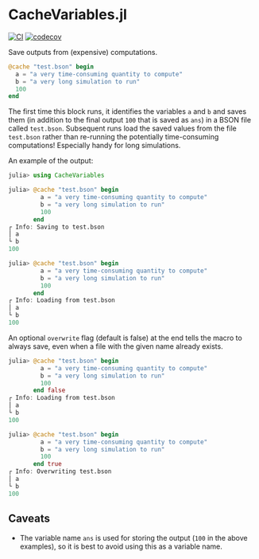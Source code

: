 # CacheVariables.jl

[![CI](https://github.com/dahong67/CacheVariables.jl/workflows/CI/badge.svg)](https://github.com/dahong67/CacheVariables.jl/actions)
[![codecov](https://codecov.io/gh/dahong67/CacheVariables.jl/branch/master/graph/badge.svg)](https://codecov.io/gh/dahong67/CacheVariables.jl)

Save outputs from (expensive) computations.

```julia
@cache "test.bson" begin
  a = "a very time-consuming quantity to compute"
  b = "a very long simulation to run"
  100
end
```

The first time this block runs,
it identifies the variables `a` and `b` and saves them
(in addition to the final output `100` that is saved as `ans`)
in a BSON file called `test.bson`.
Subsequent runs load the saved values from the file `test.bson`
rather than re-running the potentially time-consuming computations!
Especially handy for long simulations.

An example of the output:

```julia
julia> using CacheVariables

julia> @cache "test.bson" begin
         a = "a very time-consuming quantity to compute"
         b = "a very long simulation to run"
         100
       end
┌ Info: Saving to test.bson
│ a
└ b
100

julia> @cache "test.bson" begin
         a = "a very time-consuming quantity to compute"
         b = "a very long simulation to run"
         100
       end
┌ Info: Loading from test.bson
│ a
└ b
100
```

An optional `overwrite` flag (default is false) at the end
tells the macro to always save,
even when a file with the given name already exists.

```julia
julia> @cache "test.bson" begin
         a = "a very time-consuming quantity to compute"
         b = "a very long simulation to run"
         100
       end false
┌ Info: Loading from test.bson
│ a
└ b
100

julia> @cache "test.bson" begin
         a = "a very time-consuming quantity to compute"
         b = "a very long simulation to run"
         100
       end true
┌ Info: Overwriting test.bson
│ a
└ b
100
```

## Caveats
+ The variable name `ans` is used for storing the output (`100` in the above examples),
so it is best to avoid using this as a variable name.
